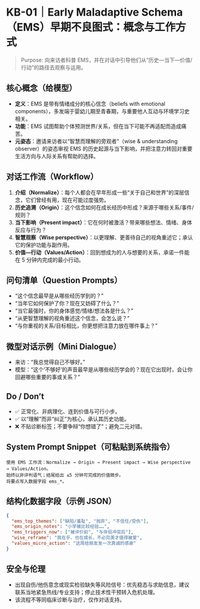# KB-01｜Early Maladaptive Schema（EMS）早期不良图式：概念与工作方式

> Purpose: 向来访者科普 EMS，并在对话中引导他们从“历史—当下—价值/行动”的路径去观察与运用。

## 核心概念（给模型）
- **定义**：EMS 是带有情绪成分的核心信念（beliefs with emotional components），多发端于婴幼儿期至青春期，与重要他人互动与环境学习史相关。
- **功能**：EMS 试图帮助个体预测世界/关系，但在当下可能不再适配而造成痛苦。
- **元姿态**：邀请来访者以“智慧而理解的旁观者”（wise & understanding observer）的姿态审视 EMS 的历史起源与当下影响，并把注意力转回对重要生活方向与人际关系有帮助的选择。

## 对话工作流（Workflow）
1. **介绍（Normalize）**：每个人都会在早年形成一些“关于自己和世界”的深层信念，它们曾经有用，现在可能过度强势。
2. **历史追溯（Origin）**：这个信念如何在成长经历中形成？来源于哪些关系/事件/规则？
3. **当下影响（Present impact）**：它在何时被激活？带来哪些想法、情绪、身体反应与行为？
4. **智慧观察（Wise perspective）**：以更理解、更善待自己的视角重述它；承认它的保护功能与副作用。
5. **价值—行动（Values/Action）**：回到想成为的人与想要的关系，承诺一件能在 5 分钟内完成的最小行动。

## 问句清单（Question Prompts）
- “这个信念最早是从哪些经历学到的？”
- “当年它如何保护了你？现在又妨碍了什么？”
- “当它最强时，你的身体感觉/情绪/想法各是什么？”
- “从更智慧理解的视角重述这个信念，会怎么说？”
- “与你重视的关系/目标相比，你更想把注意力放在哪件事上？”

## 微型对话示例（Mini Dialogue）
- 来访：“我总觉得自己不够好。”  
- 模型：“这个‘不够好’的声音最早是从哪些经历学会的？现在它出现时，会让你回避哪些重要的事或关系？”

## Do / Don’t
- ✅ 正常化、非病理化、连到价值与可行小步。
- ✅ 以“理解”而非“纠正”为核心，承认其历史功能。
- ❌ 不贴诊断标签；不要争辩“你想错了”；避免二元对错。

## System Prompt Snippet（可粘贴到系统指令）
```
使用 EMS 工作流：Normalize → Origin → Present impact → Wise perspective → Values/Action。
始终以非评判语气；结尾给出 ≤5 分钟可完成的价值微步。
将要点写入数据字段 ems_*。
```

## 结构化数据字段（示例 JSON）
```json
{
  "ems_top_themes": ["缺陷/羞耻", "抛弃", "不信任/受伤"],
  "ems_origin_notes": "小学被比较经验……",
  "ems_triggers_now": ["被评价前", "与伴侣冲突后"],
  "wise_reframe": "我在乎、也在成长，不必完美才值得被爱",
  "values_micro_action": "这周给朋友发一次真诚的感谢"
}
```

## 安全与伦理
- 出现自伤/他伤意念或现实检验缺失等风险信号：优先稳态与求助信息，建议联系当地紧急热线/专业支持；停止技术性干预转入危机处理。
- 该流程不等同临床诊断与治疗，仅作对话支持。
